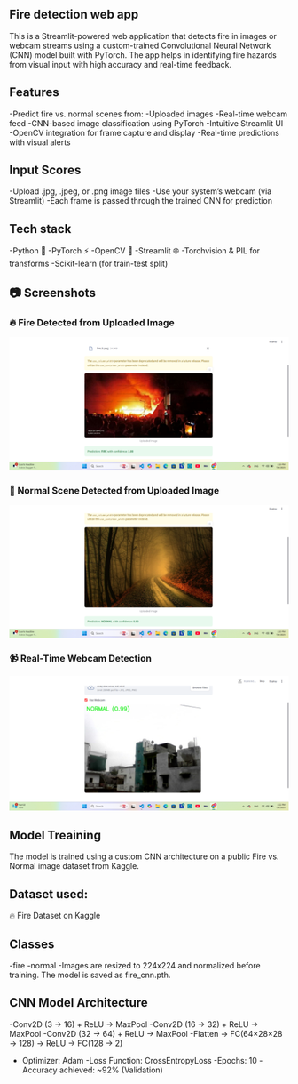 
## Fire detection web app
This is a Streamlit-powered web application that detects fire in images or webcam streams using a custom-trained Convolutional Neural Network (CNN) model built with PyTorch. The app helps in identifying fire hazards from visual input with high accuracy and real-time feedback.

## Features
-Predict fire vs. normal scenes from:
-Uploaded images
-Real-time webcam feed
-CNN-based image classification using PyTorch
-Intuitive Streamlit UI
-OpenCV integration for frame capture and display
-Real-time predictions with visual alerts

## Input Scores
-Upload .jpg, .jpeg, or .png image files
-Use your system’s webcam (via Streamlit)
-Each frame is passed through the trained CNN for prediction

## Tech stack
-Python 🐍
-PyTorch ⚡
-OpenCV 🎥
-Streamlit 🌐
-Torchvision & PIL for transforms
-Scikit-learn (for train-test split)

## 📷 Screenshots

### 🔥 Fire Detected from Uploaded Image
![Fire Prediction](assests/image1.png)

### 🌲 Normal Scene Detected from Uploaded Image
![Normal Prediction](assests/image2.png)

### 📹 Real-Time Webcam Detection
![Webcam Prediction](assests/image3.png)

## Model Treaining
The model is trained using a custom CNN architecture on a public Fire vs. Normal image dataset from Kaggle.

## Dataset used:
🔥 Fire Dataset on Kaggle

## Classes
 -fire
 -normal
 -Images are resized to 224x224 and normalized before training. The model is saved as fire_cnn.pth.

## CNN Model Architecture
-Conv2D (3 → 16) + ReLU → MaxPool
-Conv2D (16 → 32) + ReLU → MaxPool
-Conv2D (32 → 64) + ReLU → MaxPool
-Flatten → FC(64×28×28 → 128) → ReLU → FC(128 → 2)
  - Optimizer: Adam
  -Loss Function: CrossEntropyLoss
  -Epochs: 10
  -Accuracy achieved: ~92% (Validation)
